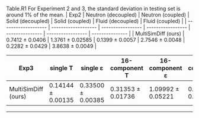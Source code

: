 Table.R1 For Experiment 2 and 3, the standard deviation in testing set is around 1% of the mean.
| Exp2                | Neutron (decoupled) | Neutron (coupled) | Solid (decoupled) | Solid (coupled) | Fluid (decoupled) | Fluid (coupled) |
| ------------------- | ------------------- | ----------------- | ----------------- | --------------- | ----------------- | --------------- |
| MultiSimDiff (ours) | 0.7412 ± 0.0406     | 1.3761  ± 0.02585 | 0.1399 ± 0.0057   | 2.7546 ± 0.0048 | 0.2282 ± 0.0429   | 3.8638 ± 0.0049 |

| Exp3                | single T          | single ε          | 16-component T    | 16-component ε    | 64-component T    | 64-component ε    |
| ------------------- | ----------------- | ----------------- | ----------------- | ----------------- | ----------------- | ----------------- |
| MultiSimDiff (ours) | 0.14144 ± 0.00135 | 0.33500 ± 0.00385 | 0.31353 ± 0.01736 | 1.09992 ± 0.05221 | 0.78462 ± 0.00921 | 2.08085 ± 0.01472 |
---
